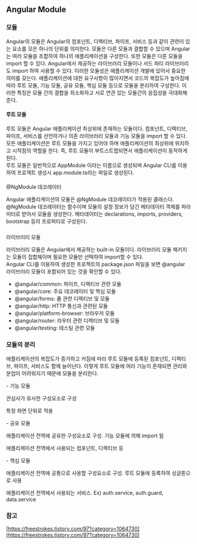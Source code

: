 ## Angular Module

### 모듈

Angular의 모듈은 Angular의 컴포넌트, 디렉티브, 파이프, 서비스 등과 같이 관련이 있는 요소를 모은 하나의 단위를 의미한다. 모듈은 다른 모듈과 결합할 수 있으며 Angular는 여러 모듈을 조합하여 하나의 애플리케이션을 구성한다. 또한 모듈은 다른 모듈을 import 할 수 있다. Angular에서 제공하는 라이브러리 모듈이나 서드 파티 라이브러리도 import 하여 사용할 수 있다. 이러한 모듈성은 애플리케이션 개발에 있어서 중요한 의미를 갖는다. 애플리케이션에 대한 요구사항이 많아지면서 코드의 복잡도가 높아짐에 따라 루트 모듈, 기능 모듈, 공유 모듈, 핵심 모듈 등으로 모듈을 분리하여 구성한다. 이러한 특징은 모듈 간의 결합을 최소화하고 서로 연관 있는 모듈간의 응집성을 극대화해준다.

#### 루트 모듈

  
루트 모듈은 Angular 애플리케이션 최상위에 존재하는 모듈이다. 컴포넌트, 디렉티브, 파이프, 서비스를 선언하거나 의존 라이브러리 모듈과 기능 모듈을 import 할 수 있다. 모든 애플리케이션은 루트 모듈을 가지고 있어야 하며 애플리케이션의 최상위에 위치하고 시작점의 역할을 한다. 즉, 루트 모듈이 부트스트랩되면서 애플리케이션이 동작하게 된다.  
루트 모듈은 일반적으로 AppModule 이라는 이름으로 생성되며 Angular CLI를 이용하여 프로젝트 생성시 app.module.ts라는 파일로 생성된다.

####   
@NgModule 데코레이터

  
Angular 애플리케이션의 모듈은 @NgModule 데코레이터가 적용된 클래스다. @NgModule 데코레이터는 함수이며 모듈의 설정 정보가 담긴 메타데이터 객체를 파라미터로 받아서 모듈을 생성한다. 메타데이터는 declarations, imports, providers, bootstrap 등의 프로퍼티로 구성된다.  
  

###   
라이브러리 모듈

  
라이브러리 모듈은 Angular에서 제공하는 built-in 모듈이다. 라이브러리 모듈 패키지는 모듈의 집합체이며 필요한 모듈만 선택하여 import할 수 있다.  
Angular CLI를 이용하여 생성한 프로젝트의 package.json 파일을 보면 @angular 라이브러리 모듈이 포함되어 있는 것을 확인할 수 있다.

-   @angular/common: 파이프, 디렉티브 관련 모듈
-   @angular/core: 주요 데코레이터 및 핵심 모듈
-   @angular/forms: 폼 관련 디렉티브 및 모듈
-   @angular/http: HTTP 통신과 관련된 모듈
-   @angular/platform-browser: 브라우저 모듈
-   @angular/router: 라우터 관련 디렉티브 및 모듈
-   @angular/testing: 테스팅 관련 모듈

### 모듈의 분리

애플리케이션의 복잡도가 증가하고 커짐에 따라 루트 모듈에 등록된 컴포넌트, 디렉티브, 파이프, 서비스도 함께 늘어난다. 이렇게 루트 모듈에 여러 기능이 혼재되면 관리와 분업이 어려워지기 때문에 모듈을 분리한다.

\- 기능 모듈

관심사가 유사한 구성요소로 구성

특정 화면 단위로 적용

\- 공유 모듈

애플리케이션 전역에 공유한 구성요소로 구성. 기능 모듈에 의해 import 됨

애플리케이션 전역에서 사용되는 컴포넌트, 디렉티브 등

\- 핵심 모듈

애플리케이션 전역에 공통으로 사용할 구성요소로 구성. 루트 모듈에 등록하여 싱글톤으로 사용

애플리케이션 전역에서 사용되는 서비스. Ex) auth.service, auth.guard, data.service

### 참고

[https://freestrokes.tistory.com/97?category=1064730](https://freestrokes.tistory.com/97?category=1064730)
